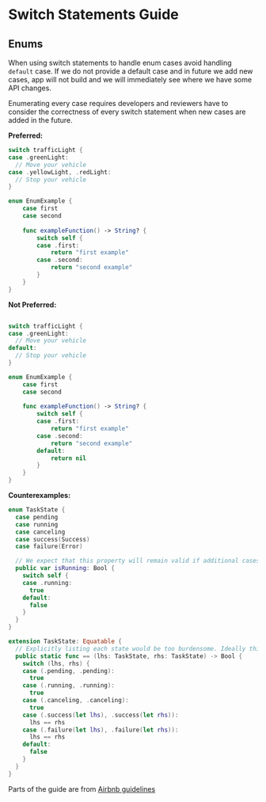 # Switch Statements Guide

## Enums

When using switch statements to handle enum cases avoid handling `default` case. If we do not provide a default case and in future we add new cases, app will not build and we will immediately see where we have some API changes.

Enumerating every case requires developers and reviewers have to consider the correctness of every switch statement when new cases are added in the future.

**Preferred:**

```swift
switch trafficLight {
case .greenLight:
  // Move your vehicle
case .yellowLight, .redLight:
  // Stop your vehicle
}

enum EnumExample {
    case first
    case second
    
    func exampleFunction() -> String? {
        switch self {
        case .first:
            return "first example"
        case .second:
            return "second example"
        }
    }
}
```

**Not Preferred:**

```swift

switch trafficLight {
case .greenLight:
  // Move your vehicle
default:
  // Stop your vehicle
}

enum EnumExample {
    case first
    case second
    
    func exampleFunction() -> String? {
        switch self {
        case .first:
            return "first example"
        case .second:
            return "second example"
        default:
            return nil
        }
    }
}
```

**Counterexamples:**


```swift
enum TaskState {
  case pending
  case running
  case canceling
  case success(Success)
  case failure(Error)

  // We expect that this property will remain valid if additional cases are added to the enumeration.
  public var isRunning: Bool {
    switch self {
    case .running:
      true
    default:
      false
    }
  }  
}

extension TaskState: Equatable {
  // Explicitly listing each state would be too burdensome. Ideally this function could be implemented with a well-tested macro.
  public static func == (lhs: TaskState, rhs: TaskState) -> Bool {
    switch (lhs, rhs) {
    case (.pending, .pending):
      true
    case (.running, .running):
      true
    case (.canceling, .canceling):
      true
    case (.success(let lhs), .success(let rhs)):
      lhs == rhs
    case (.failure(let lhs), .failure(let rhs)):
      lhs == rhs
    default:
      false
    }
  }
}
```

Parts of the guide are from [Airbnb guidelines](https://github.com/airbnb/swift?tab=readme-ov-file#switch-avoid-default)

